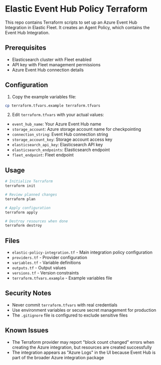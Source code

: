 # Elastic Event Hub Policy Terraform

This repo contains Terraform scripts to set up an Azure Event Hub Integration in Elastic Fleet. It creates an Agent Policy, which contains the Event Hub Integration.

## Prerequisites

- Elasticsearch cluster with Fleet enabled
- API key with Fleet management permissions
- Azure Event Hub connection details

## Configuration

1. Copy the example variables file:
```bash
cp terraform.tfvars.example terraform.tfvars
```

2. Edit `terraform.tfvars` with your actual values:
- `event_hub_name`: Your Azure Event Hub name
- `storage_account`: Azure storage account name for checkpointing
- `connection_string`: Event Hub connection string
- `storage_account_key`: Storage account access key
- `elasticsearch_api_key`: Elasticsearch API key
- `elasticsearch_endpoints`: Elasticsearch endpoint
- `fleet_endpoint`: Fleet endpoint

## Usage

```bash
# Initialize Terraform
terraform init

# Review planned changes
terraform plan

# Apply configuration
terraform apply

# Destroy resources when done
terraform destroy
```

## Files

- `elastic-policy-integration.tf` - Main integration policy configuration
- `providers.tf` - Provider configuration
- `variables.tf` - Variable definitions
- `outputs.tf` - Output values
- `versions.tf` - Version constraints
- `terraform.tfvars.example` - Example variables file

## Security Notes

- Never commit `terraform.tfvars` with real credentials
- Use environment variables or secure secret management for production
- The `.gitignore` file is configured to exclude sensitive files

## Known Issues

- The Terraform provider may report "block count changed" errors when creating the Azure integration, but resources are created successfully
- The integration appears as "Azure Logs" in the UI because Event Hub is part of the broader Azure integration package
